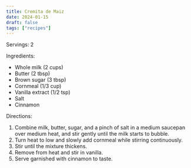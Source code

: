 ```yaml
---
title: Cremita de Maiz
date: 2024-01-15
draft: false
tags: ["recipes"]
---
```


Servings: 2

Ingredients:
- Whole milk (2 cups)
- Butter (2 tbsp)
- Brown sugar (3 tbsp)
- Cornmeal (1/3 cup)
- Vanilla extract (1/2 tsp)
- Salt
- Cinnamon

Directions:
1) Combine milk, butter, sugar, and a pinch of salt in a medium saucepan over
   medium heat, and stir gently until the milk starts to bubble.
2) Turn heat to low and slowly add cornmeal while stirring continuously.
3) Stir until the mixture thickens.
4) Remove from heat and stir in vanilla.
5) Serve garnished with cinnamon to taste.
